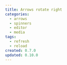 ```yaml
---
title: Arrows rotate right
categories:
  - arrows
  - spinners
  - editor
  - media
tags:
  - refresh
  - reload
created: 0.7.0
updated: 0.10.0
---
```

